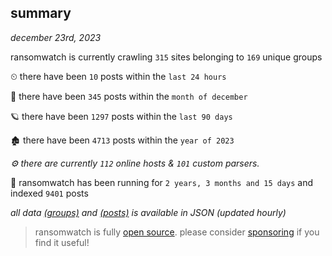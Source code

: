 
## summary
_december 23rd, 2023_

ransomwatch is currently crawling `315` sites belonging to `169` unique groups

⏲ there have been `10` posts within the `last 24 hours`

🦈 there have been `345` posts within the `month of december`

🪐 there have been `1297` posts within the `last 90 days`

🏚 there have been `4713` posts within the `year of 2023`

_⚙️ there are currently `112` online hosts & `101` custom parsers._

🦕 ransomwatch has been running for `2 years, 3 months and 15 days` and indexed `9401` posts

_all data  [(groups)](http://ransomwhat.telemetry.ltd/groups) and [(posts)](http://ransomwhat.telemetry.ltd/posts) is available in JSON (updated hourly)_

> ransomwatch is fully [open source](https://github.com/joshhighet/ransomwatch#ransomwatch--). please consider [sponsoring](https://github.com/sponsors/joshhighet) if you find it useful!
